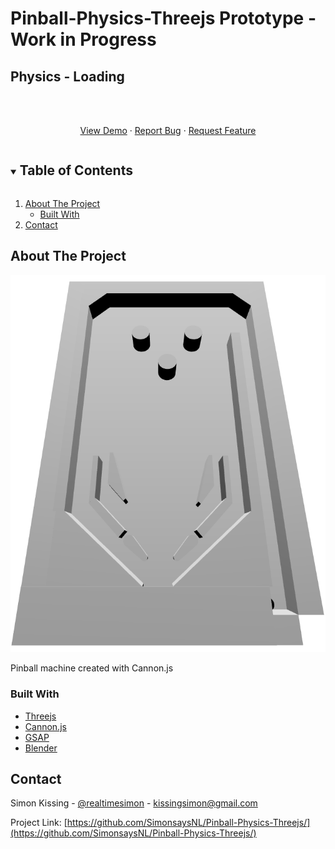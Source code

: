 # Pinball-Physics-Threejs Prototype - Work in Progress
## Physics - Loading

<br />
<p align="center">
    <br />
    <a href="https://raw.githack.com/SimonsaysNL/Pinball-Physics-Threejs/main/pinball/index.html">View Demo</a>
    ·
    <a href="https://github.com/SimonsaysNL/Pinball-Physics-Threejs/issues">Report Bug</a>
    ·
    <a href="https://github.com/SimonsaysNL/Pinball-Physics-Threejs/issues">Request Feature</a>
  </p>
</p>



<!-- TABLE OF CONTENTS -->
<details open="open">
  <summary><h2 style="display: inline-block">Table of Contents</h2></summary>
  <ol>
    <li>
      <a href="#about-the-project">About The Project</a>
      <ul>
        <li><a href="#built-with">Built With</a></li>
      </ul>
    </li>
    <li><a href="#contact">Contact</a></li>
  </ol>
</details>



<!-- ABOUT THE PROJECT -->
## About The Project

![](pinball-physics.PNG)

Pinball machine created with Cannon.js


### Built With

* [Threejs](https://threejs.org/)
* [Cannon.js](https://github.com/schteppe/cannon.js)
* [GSAP](https://greensock.com/gsap/)
* [Blender](https://www.blender.org/)



<!-- CONTACT -->
## Contact


Simon Kissing - [@realtimesimon](https://twitter.com/realtimesimon) - kissingsimon@gmail.com

Project Link: [https://github.com/SimonsaysNL/Pinball-Physics-Threejs/](https://github.com/SimonsaysNL/Pinball-Physics-Threejs/)

